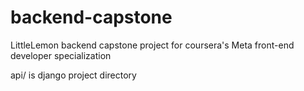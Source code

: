 # backend-capstone
LittleLemon backend capstone project for coursera's Meta front-end developer specialization


api/ is django project directory
